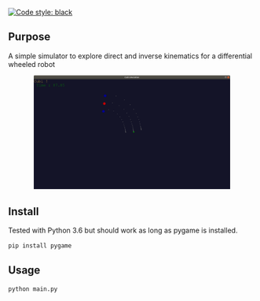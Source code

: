 [![Code style: black](https://img.shields.io/badge/code%20style-black-000000.svg)](https://github.com/ambv/black)

## Purpose
A simple simulator to explore direct and inverse kinematics for a differential wheeled robot
  
<p align="center">
    <img src="images/simple_robot_simulation.png" alt="balanced" width="400"/>
</p>
 
## Install
Tested with Python 3.6 but should work as long as pygame is installed.
```
pip install pygame
```

## Usage 
``` 
python main.py
```